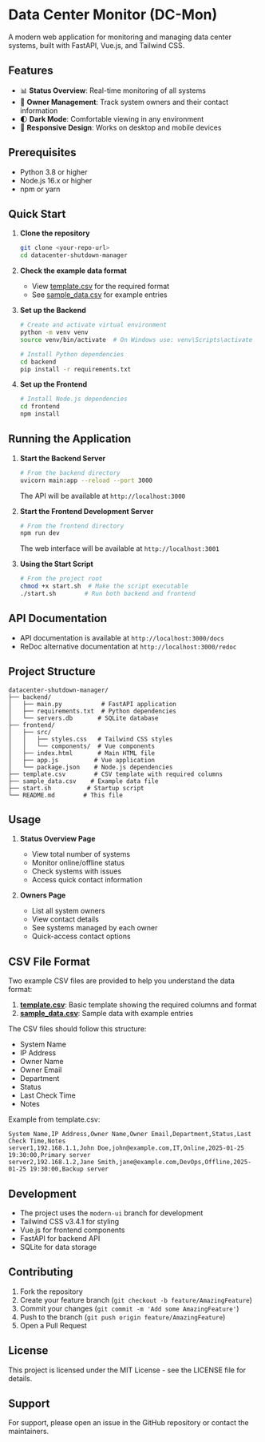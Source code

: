 # Data Center Monitor (DC-Mon)

A modern web application for monitoring and managing data center systems, built with FastAPI, Vue.js, and Tailwind CSS.

## Features

- 📊 **Status Overview**: Real-time monitoring of all systems
- 👥 **Owner Management**: Track system owners and their contact information
- 🌓 **Dark Mode**: Comfortable viewing in any environment
- 📱 **Responsive Design**: Works on desktop and mobile devices

## Prerequisites

- Python 3.8 or higher
- Node.js 16.x or higher
- npm or yarn

## Quick Start

1. **Clone the repository**
   ```bash
   git clone <your-repo-url>
   cd datacenter-shutdown-manager
   ```

2. **Check the example data format**
   - View [template.csv](template.csv) for the required format
   - See [sample_data.csv](sample_data.csv) for example entries

3. **Set up the Backend**
   ```bash
   # Create and activate virtual environment
   python -m venv venv
   source venv/bin/activate  # On Windows use: venv\Scripts\activate
   
   # Install Python dependencies
   cd backend
   pip install -r requirements.txt
   ```

4. **Set up the Frontend**
   ```bash
   # Install Node.js dependencies
   cd frontend
   npm install
   ```

## Running the Application

1. **Start the Backend Server**
   ```bash
   # From the backend directory
   uvicorn main:app --reload --port 3000
   ```
   The API will be available at `http://localhost:3000`

2. **Start the Frontend Development Server**
   ```bash
   # From the frontend directory
   npm run dev
   ```
   The web interface will be available at `http://localhost:3001`

3. **Using the Start Script**
   ```bash
   # From the project root
   chmod +x start.sh  # Make the script executable
   ./start.sh        # Run both backend and frontend
   ```

## API Documentation

- API documentation is available at `http://localhost:3000/docs`
- ReDoc alternative documentation at `http://localhost:3000/redoc`

## Project Structure

```
datacenter-shutdown-manager/
├── backend/
│   ├── main.py           # FastAPI application
│   ├── requirements.txt  # Python dependencies
│   └── servers.db       # SQLite database
├── frontend/
│   ├── src/
│   │   ├── styles.css   # Tailwind CSS styles
│   │   └── components/  # Vue components
│   ├── index.html       # Main HTML file
│   ├── app.js          # Vue application
│   └── package.json    # Node.js dependencies
├── template.csv        # CSV template with required columns
├── sample_data.csv    # Example data file
├── start.sh          # Startup script
└── README.md        # This file
```

## Usage

1. **Status Overview Page**
   - View total number of systems
   - Monitor online/offline status
   - Check systems with issues
   - Access quick contact information

2. **Owners Page**
   - List all system owners
   - View contact details
   - See systems managed by each owner
   - Quick-access contact options

## CSV File Format

Two example CSV files are provided to help you understand the data format:

1. **[template.csv](template.csv)**: Basic template showing the required columns and format
2. **[sample_data.csv](sample_data.csv)**: Sample data with example entries

The CSV files should follow this structure:
- System Name
- IP Address
- Owner Name
- Owner Email
- Department
- Status
- Last Check Time
- Notes

Example from template.csv:
```csv
System Name,IP Address,Owner Name,Owner Email,Department,Status,Last Check Time,Notes
server1,192.168.1.1,John Doe,john@example.com,IT,Online,2025-01-25 19:30:00,Primary server
server2,192.168.1.2,Jane Smith,jane@example.com,DevOps,Offline,2025-01-25 19:30:00,Backup server
```

## Development

- The project uses the `modern-ui` branch for development
- Tailwind CSS v3.4.1 for styling
- Vue.js for frontend components
- FastAPI for backend API
- SQLite for data storage

## Contributing

1. Fork the repository
2. Create your feature branch (`git checkout -b feature/AmazingFeature`)
3. Commit your changes (`git commit -m 'Add some AmazingFeature'`)
4. Push to the branch (`git push origin feature/AmazingFeature`)
5. Open a Pull Request

## License

This project is licensed under the MIT License - see the LICENSE file for details.

## Support

For support, please open an issue in the GitHub repository or contact the maintainers.
